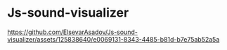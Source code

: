 # Js-sound-visualizer

https://github.com/ElsevarAsadov/Js-sound-visualizer/assets/125838640/e0069131-8343-4485-b81d-b7e75ab52a5a

